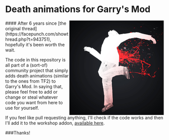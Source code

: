# Death animations for Garry's Mod
<img src="/icon.jpg?raw=true" align=right width="300">
#### After 6 years since [the original thread](https://facepunch.com/showthread.php?t=943751), hopefully it's been worth the wait.

The code in this repository is all part of a (sort-of) community project that simply adds death animations (similar to the ones from TF2) to Garry's Mod. In saying that, please feel free to add or change or steal whatever code you want from here to use for yourself.

If you feel like pull requesting anything, I'll check if the code works and then I'll add it to the workshop addon, [available here](http://steamcommunity.com/sharedfiles/filedetails/?id=701595427).

###Thanks!
